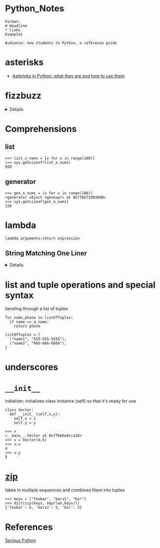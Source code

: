 # Python_Notes

```
Format:
# Headline
* links
Examples

Audience: new students to Python, a reference guide

```

# asterisks
* [Asterisks in Python: what they are and how to use them](https://treyhunner.com/2018/10/asterisks-in-python-what-they-are-and-how-to-use-them/)

# fizzbuzz
<details>
  
```
for fizzbuzz in range(50):
    if fizzbuzz % 3 == 0 and fizzbuzz % 5 == 0:
        print("FizzBuzz")
        continue
    elif fizzbuzz % 3 == 0:
        print("Fizz")
        continue
    elif fizzbuzz % 5 == 0:
        print("Buzz")
        continue
    print(fizzbuzz)
```
  
</details>

# Comprehensions
## list
```
>>> list_o_nums = [x for x in range(100)]
>>> sys.getsizeof(list_o_nums)
920
```
## generator
```
>>> gen_o_nums = (x for x in range(100))
<generator object <genexpr> at 0x7fb672d930d0>
>>> sys.getsizeof(gen_o_nums)
128
```

# lambda
```
lambda arguments:return expression
```
## String Matching One Liner 
<details>
  
```
# Data
>>> txt = ["TCCGTCGTAGTCTAGGTGGTTAGGATACTCG",
    "GCTCTCACCCGAGAGACCCGGGTTCAAGTCC",
    "CGGCGACGGAA"]
    
# One Liner
>>> str_match = list(filter(lambda x: 'CCC' in x, txt))

# Result
>>> print(str_match)
['GCTCTCACCCGAGAGACCCGGGTTCAAGTCC']
```
</details>



# list and tuple operations and special syntax

iterating through a list of tuples
```
for name,phone in listOfTuples:
  if name == a_name:
    return phone

listOfTuples = [
  ("name1", "555-555-5555"),
  ("name2", "666-666-6666"),
]
```

# underscores

# `__init__`
initializer; initializes class instance (self) so that it's ready for use

```
class Vector:
  def __init__(self,x,y):
    self.x = x
    self.y = y
    
>>> v
<__main__.Vector at 0x7fb66e8cca10>
>>> v = Vector(4,5)
>>> v.x
4
>>> v.y
5
```


# [zip](https://docs.python.org/3.3/library/functions.html#zip)
takes in multiple sequences and combines them into tuples
```
>>> keys = ["foobar", "barzz", "ba!"]
>>> dict(zip(keys, map(len,keys)))
{'foobar': 6, 'barzz': 5, 'ba!': 3}
```

# References
[Serious Python](https://nostarch.com/seriouspython)
